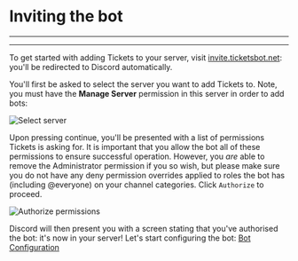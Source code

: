 # Inviting the bot  
***
***

To get started with adding Tickets to your server, visit [invite.ticketsbot.net](https://invite.ticketsbot.net): you'll be redirected to Discord automatically.  
  
You'll first be asked to select the server you want to add Tickets to. Note, you must have the **Manage Server** permission in this server in order to add bots:  

![Select server](../img/invite-1.webp)

Upon pressing continue, you'll be presented with a list of permissions Tickets is asking for. It is important that you allow the bot all of these permissions to ensure successful operation. However, you *are* able to remove the Administrator permission if you so wish, but please make sure you do not have any deny permission overrides applied to roles the bot has (including @everyone) on your channel categories. Click `Authorize` to proceed.

![Authorize permissions](../img/invite-2.webp)

Discord will then present you with a screen stating that you've authorised the bot: it's now in your server! Let's start configuring the bot: [Bot Configuration](./configuration.md)
